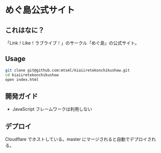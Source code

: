 # めぐ島公式サイト
## これはなに？
「Link！Like！ラブライブ！」のサークル「めぐ島」の公式サイト。

## Usage

```bash
git clone git@github.com:mtsml/kiaiiretekonchikushow.git
cd kiaiiretekonchikushow
open index.html
```

## 開発ガイド
- JavaScript フレームワークは利用しない

## デプロイ
Cloudflare でホストしている。master にマージされると自動でデプロイされる。

